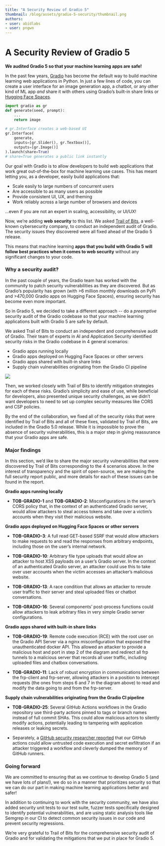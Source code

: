 ```yaml
---
title: "A Security Review of Gradio 5" 
thumbnail: /blog/assets/gradio-5-security/thumbnail.png
authors:
- user: abidlabs
- user: pngwn
---
```


# A Security Review of Gradio 5

**We audited Gradio 5 so that your machine learning apps are safe!**

In the past few years, [Gradio](https://github.com/gradio-app/gradio/) has become the default way to build machine learning web applications in Python. In just a few lines of code, you can create a user interface for an image generation app, a chatbot, or any other kind of ML app _and_ share it with others using Gradio’s built-in share links or [Hugging Face Spaces](https://huggingface.co/spaces).

```py
import gradio as gr
def generate(seed, prompt):  
    ...  
    return image
    
# gr.Interface creates a web-based UI
gr.Interface(
    generate,   
    inputs=[gr.Slider(), gr.Textbox()],  
    outputs=[gr.Image()]
).launch(share=True)  
# share=True generates a public link instantly
```

Our goal with Gradio is to allow developers to build web applications that work great out-of-the-box for machine learning use cases. This has meant letting you, as a developer, easily build applications that:

*   Scale easily to large numbers of concurrent users
*   Are accessible to as many users as possible
*   Provide consistent UI, UX, and theming
*   Work reliably across a large number of browsers and devices
    
...even if you are not an expert in scaling, accessibility, or UI/UX!

Now, we’re adding **web** **security** to this list. We asked [Trail of Bits](https://www.trailofbits.com/), a well-known cybersecurity company, to conduct an independent audit of Gradio. The security issues they discovered were all fixed ahead of the Gradio 5 release.

This means that machine learning **apps that you build with Gradio 5** **will follow best practices when it comes to web security** without any significant changes to your code.

### **Why a security audit?**

In the past couple of years, the Gradio team has worked with the community to patch security vulnerabilities as they are discovered. But as Gradio’s popularity has grown (with >6 million monthly downloads on PyPi and >470,000 Gradio apps on Hugging Face Spaces), ensuring security has become even more important.

So in Gradio 5, we decided to take a different approach -- do a _preemptive_ security audit of the Gradio codebase so that your machine learning applications built with Gradio 5 are safe by default. 

We asked Trail of Bits to conduct an independent and comprehensive audit of Gradio. Their team of experts in AI and Application Security identified security risks in the Gradio codebase in 4 general scenarios:

*   Gradio apps running locally
*   Gradio apps deployed on Hugging Face Spaces or other servers
*   Gradio apps shared with built-in share links 
*   Supply chain vulnerabilities originating from the Gradio CI pipeline

![](https://huggingface.co/datasets/huggingface/documentation-images/raw/main/blog/gradio-5/security-scenarios.png)

Then, we worked closely with Trail of Bits to identify mitigation strategies for each of these risks. Gradio’s simplicity and ease of use, while beneficial for developers, also presented unique security challenges, as we didn’t want developers to need to set up complex security measures like CORS and CSP policies.

By the end of the collaboration, we fixed all of the security risks that were identified by Trail of Bits and all of these fixes, validated by Trail of Bits, are included in the Gradio 5.0 release. While it is impossible to prove the absence of security vulnerabilities, this is a major step in giving reassurance that your Gradio apps are safe.

### **Major findings**

In this section, we’d like to share the major security vulnerabilities that were discovered by Trail of Bits corresponding to the 4 scenarios above. In the interest of transparency and the spirit of open-source, we are making the full security report public, and more details for each of these issues can be found in the report.

**Gradio apps running locally**

*   **TOB-GRADIO-1** and **TOB-GRADIO-2**: Misconfigurations in the server’s CORS policy that, in the context of an authenticated Gradio server, would allow attackers to steal access tokens and take over a victim’s accounts when they visit their malicious website.
    

**Gradio apps deployed on Hugging Face Spaces or other servers**

*   **TOB-GRADIO-3**: A full read GET-based SSRF that would allow attackers to make requests to and read the responses from arbitrary endpoints, including those on the user’s internal network. 
    
*   **TOB-GRADIO-10**: Arbitrary file type uploads that would allow an attacker to host XSS payloads on a user’s Gradio server. In the context of an authenticated Gradio server, an attacker could use this to take over user accounts when the victim accesses an attacker’s malicious website.
    
*   **TOB-GRADIO-13**: A race condition that allows an attacker to reroute user traffic to their server and steal uploaded files or chatbot conversations.
    
*   **TOB-GRADIO-16**: Several components’ post-process functions could allow attackers to leak arbitrary files in very simple Gradio server configurations.
    

**Gradio apps shared with built-in share links**

*   **TOB-GRADIO-19**: Remote code execution (RCE) with the root user on the Gradio API Server via a nginx misconfiguration that exposed the unauthenticated docker API. This allowed an attacker to provide a malicious host and port in step 2 of the diagram and redirect all frp tunnels to a malicious server that records all user traffic, including uploaded files and chatbox conversations.
    
*   **TOB-GRADIO-11**: Lack of robust encryption in communications between the frp-client and frp-server, allowing attackers in a position to intercept requests (the ones from steps 6 and 7 in the diagram above) to read and modify the data going to and from the frp-server.
    

**Supply chain vulnerabilities originating from the Gradio CI pipeline**

*   **TOB-GRADIO-25**: Several GitHub Actions workflows in the Gradio repository use third-party actions pinned to tags or branch names instead of full commit SHAs. This could allow malicious actors to silently modify actions, potentially leading to tampering with application releases or leaking secrets.
    
*   Separately, a [GitHub security researcher reported](https://github.com/gradio-app/gradio/security/advisories/GHSA-48pj-2428-pp3w) that our GitHub actions could allow untrusted code execution and secret exfiltration if an attacker triggered a workflow and cleverly dumped the memory of GitHub runners. 
    

### **Going forward**

We are committed to ensuring that as we continue to develop Gradio 5 (and we have lots of plans!), we do so in a manner that prioritizes security so that we can do our part in making machine learning applications better and safer! 

In addition to continuing to work with the security community, we have also added security unit tests to our test suite, fuzzer tests specifically designed to identify potential vulnerabilities, and are using static analysis tools like Semgrep in our CI to detect common security issues in our code and prevent security regressions.

We’re very grateful to Trail of Bits for the comprehensive security audit of Gradio and for validating the mitigations that we put in place for Gradio 5.